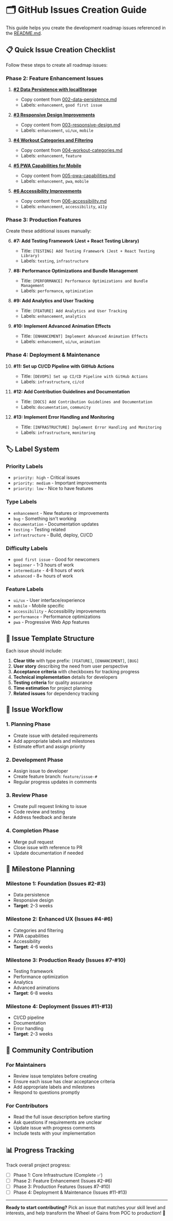 # 🗂️ GitHub Issues Creation Guide

This guide helps you create the development roadmap issues referenced in the [README.md](../README.md).

## 📋 Quick Issue Creation Checklist

Follow these steps to create all roadmap issues:

### Phase 2: Feature Enhancement Issues

1. **[#2 Data Persistence with localStorage](https://github.com/SergeiGolos/wheel-of-gains/issues/new?template=002-data-persistence.md)**

   - Copy content from [002-data-persistence.md](./ISSUE_TEMPLATE/002-data-persistence.md)
   - Labels: `enhancement`, `good first issue`

2. **[#3 Responsive Design Improvements](https://github.com/SergeiGolos/wheel-of-gains/issues/new?template=003-responsive-design.md)**

   - Copy content from [003-responsive-design.md](./ISSUE_TEMPLATE/003-responsive-design.md)
   - Labels: `enhancement`, `ui/ux`, `mobile`

3. **[#4 Workout Categories and Filtering](https://github.com/SergeiGolos/wheel-of-gains/issues/new?template=004-workout-categories.md)**

   - Copy content from [004-workout-categories.md](./ISSUE_TEMPLATE/004-workout-categories.md)
   - Labels: `enhancement`, `feature`

4. **[#5 PWA Capabilities for Mobile](https://github.com/SergeiGolos/wheel-of-gains/issues/new?template=005-pwa-capabilities.md)**

   - Copy content from [005-pwa-capabilities.md](./ISSUE_TEMPLATE/005-pwa-capabilities.md)
   - Labels: `enhancement`, `pwa`, `mobile`

5. **[#6 Accessibility Improvements](https://github.com/SergeiGolos/wheel-of-gains/issues/new?template=006-accessibility.md)**
   - Copy content from [006-accessibility.md](./ISSUE_TEMPLATE/006-accessibility.md)
   - Labels: `enhancement`, `accessibility`, `a11y`

### Phase 3: Production Features

Create these additional issues manually:

6. **#7: Add Testing Framework (Jest + React Testing Library)**

   - Title: `[TESTING] Add Testing Framework (Jest + React Testing Library)`
   - Labels: `testing`, `infrastructure`

7. **#8: Performance Optimizations and Bundle Management**

   - Title: `[PERFORMANCE] Performance Optimizations and Bundle Management`
   - Labels: `performance`, `optimization`

8. **#9: Add Analytics and User Tracking**

   - Title: `[FEATURE] Add Analytics and User Tracking`
   - Labels: `enhancement`, `analytics`

9. **#10: Implement Advanced Animation Effects**
   - Title: `[ENHANCEMENT] Implement Advanced Animation Effects`
   - Labels: `enhancement`, `ui/ux`, `animation`

### Phase 4: Deployment & Maintenance

10. **#11: Set up CI/CD Pipeline with GitHub Actions**

    - Title: `[DEVOPS] Set up CI/CD Pipeline with GitHub Actions`
    - Labels: `infrastructure`, `ci/cd`

11. **#12: Add Contribution Guidelines and Documentation**

    - Title: `[DOCS] Add Contribution Guidelines and Documentation`
    - Labels: `documentation`, `community`

12. **#13: Implement Error Handling and Monitoring**
    - Title: `[INFRASTRUCTURE] Implement Error Handling and Monitoring`
    - Labels: `infrastructure`, `monitoring`

## 🏷️ Label System

### Priority Labels

- `priority: high` - Critical issues
- `priority: medium` - Important improvements
- `priority: low` - Nice to have features

### Type Labels

- `enhancement` - New features or improvements
- `bug` - Something isn't working
- `documentation` - Documentation updates
- `testing` - Testing related
- `infrastructure` - Build, deploy, CI/CD

### Difficulty Labels

- `good first issue` - Good for newcomers
- `beginner` - 1-3 hours of work
- `intermediate` - 4-8 hours of work
- `advanced` - 8+ hours of work

### Feature Labels

- `ui/ux` - User interface/experience
- `mobile` - Mobile specific
- `accessibility` - Accessibility improvements
- `performance` - Performance optimizations
- `pwa` - Progressive Web App features

## 📝 Issue Template Structure

Each issue should include:

1. **Clear title** with type prefix: `[FEATURE]`, `[ENHANCEMENT]`, `[BUG]`
2. **User story** describing the need from user perspective
3. **Acceptance criteria** with checkboxes for tracking progress
4. **Technical implementation** details for developers
5. **Testing criteria** for quality assurance
6. **Time estimation** for project planning
7. **Related issues** for dependency tracking

## 🔄 Issue Workflow

### 1. Planning Phase

- Create issue with detailed requirements
- Add appropriate labels and milestones
- Estimate effort and assign priority

### 2. Development Phase

- Assign issue to developer
- Create feature branch: `feature/issue-#`
- Regular progress updates in comments

### 3. Review Phase

- Create pull request linking to issue
- Code review and testing
- Address feedback and iterate

### 4. Completion Phase

- Merge pull request
- Close issue with reference to PR
- Update documentation if needed

## 🎯 Milestone Planning

### Milestone 1: Foundation (Issues #2-#3)

- Data persistence
- Responsive design
- **Target**: 2-3 weeks

### Milestone 2: Enhanced UX (Issues #4-#6)

- Categories and filtering
- PWA capabilities
- Accessibility
- **Target**: 4-6 weeks

### Milestone 3: Production Ready (Issues #7-#10)

- Testing framework
- Performance optimization
- Analytics
- Advanced animations
- **Target**: 6-8 weeks

### Milestone 4: Deployment (Issues #11-#13)

- CI/CD pipeline
- Documentation
- Error handling
- **Target**: 2-3 weeks

## 🤝 Community Contribution

### For Maintainers

- Review issue templates before creating
- Ensure each issue has clear acceptance criteria
- Add appropriate labels and milestones
- Respond to questions promptly

### For Contributors

- Read the full issue description before starting
- Ask questions if requirements are unclear
- Update issue with progress comments
- Include tests with your implementation

## 📊 Progress Tracking

Track overall project progress:

- [ ] Phase 1: Core Infrastructure (Complete ✅)
- [ ] Phase 2: Feature Enhancement (Issues #2-#6)
- [ ] Phase 3: Production Features (Issues #7-#10)
- [ ] Phase 4: Deployment & Maintenance (Issues #11-#13)

---

**Ready to start contributing?** Pick an issue that matches your skill level and interests, and help transform the Wheel of Gains from POC to production! 🚀
